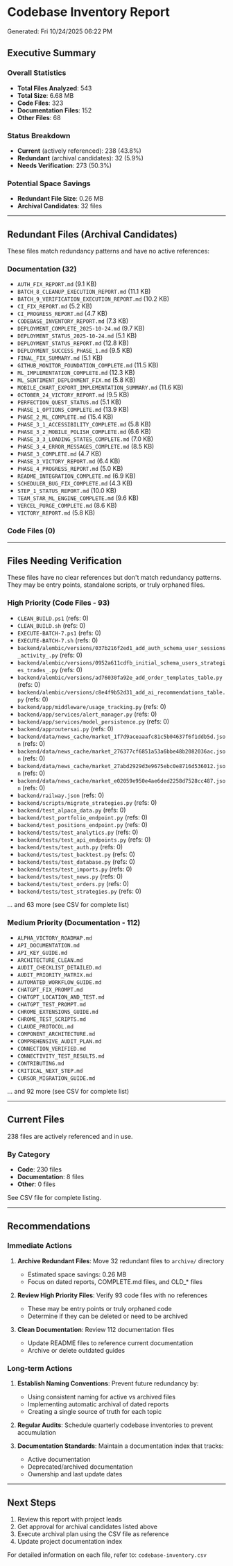 # Codebase Inventory Report
Generated: Fri 10/24/2025 06:22 PM

## Executive Summary

### Overall Statistics
- **Total Files Analyzed**: 543
- **Total Size**: 6.68 MB
- **Code Files**: 323
- **Documentation Files**: 152
- **Other Files**: 68

### Status Breakdown
- **Current** (actively referenced): 238 (43.8%)
- **Redundant** (archival candidates): 32 (5.9%)
- **Needs Verification**: 273 (50.3%)

### Potential Space Savings
- **Redundant File Size**: 0.26 MB
- **Archival Candidates**: 32 files

---

## Redundant Files (Archival Candidates)

These files match redundancy patterns and have no active references:

### Documentation (32)
- `AUTH_FIX_REPORT.md` (9.1 KB)
- `BATCH_8_CLEANUP_EXECUTION_REPORT.md` (11.1 KB)
- `BATCH_9_VERIFICATION_EXECUTION_REPORT.md` (10.2 KB)
- `CI_FIX_REPORT.md` (5.2 KB)
- `CI_PROGRESS_REPORT.md` (4.7 KB)
- `CODEBASE_INVENTORY_REPORT.md` (7.3 KB)
- `DEPLOYMENT_COMPLETE_2025-10-24.md` (9.7 KB)
- `DEPLOYMENT_STATUS_2025-10-24.md` (5.1 KB)
- `DEPLOYMENT_STATUS_REPORT.md` (12.8 KB)
- `DEPLOYMENT_SUCCESS_PHASE_1.md` (9.5 KB)
- `FINAL_FIX_SUMMARY.md` (5.1 KB)
- `GITHUB_MONITOR_FOUNDATION_COMPLETE.md` (11.5 KB)
- `ML_IMPLEMENTATION_COMPLETE.md` (12.3 KB)
- `ML_SENTIMENT_DEPLOYMENT_FIX.md` (5.8 KB)
- `MOBILE_CHART_EXPORT_IMPLEMENTATION_SUMMARY.md` (11.6 KB)
- `OCTOBER_24_VICTORY_REPORT.md` (9.5 KB)
- `PERFECTION_QUEST_STATUS.md` (5.1 KB)
- `PHASE_1_OPTIONS_COMPLETE.md` (13.9 KB)
- `PHASE_2_ML_COMPLETE.md` (15.4 KB)
- `PHASE_3_1_ACCESSIBILITY_COMPLETE.md` (5.8 KB)
- `PHASE_3_2_MOBILE_POLISH_COMPLETE.md` (6.6 KB)
- `PHASE_3_3_LOADING_STATES_COMPLETE.md` (7.0 KB)
- `PHASE_3_4_ERROR_MESSAGES_COMPLETE.md` (8.5 KB)
- `PHASE_3_COMPLETE.md` (4.7 KB)
- `PHASE_3_VICTORY_REPORT.md` (6.4 KB)
- `PHASE_4_PROGRESS_REPORT.md` (5.0 KB)
- `README_INTEGRATION_COMPLETE.md` (6.9 KB)
- `SCHEDULER_BUG_FIX_COMPLETE.md` (4.3 KB)
- `STEP_1_STATUS_REPORT.md` (10.0 KB)
- `TEAM_STAR_ML_ENGINE_COMPLETE.md` (9.6 KB)
- `VERCEL_PURGE_COMPLETE.md` (8.6 KB)
- `VICTORY_REPORT.md` (5.8 KB)

### Code Files (0)


---

## Files Needing Verification

These files have no clear references but don't match redundancy patterns. 
They may be entry points, standalone scripts, or truly orphaned files.

### High Priority (Code Files - 93)
- `CLEAN_BUILD.ps1` (refs: 0)
- `CLEAN_BUILD.sh` (refs: 0)
- `EXECUTE-BATCH-7.ps1` (refs: 0)
- `EXECUTE-BATCH-7.sh` (refs: 0)
- `backend/alembic/versions/037b216f2ed1_add_auth_schema_user_sessions_activity_.py` (refs: 0)
- `backend/alembic/versions/0952a611cdfb_initial_schema_users_strategies_trades_.py` (refs: 0)
- `backend/alembic/versions/ad76030fa92e_add_order_templates_table.py` (refs: 0)
- `backend/alembic/versions/c8e4f9b52d31_add_ai_recommendations_table.py` (refs: 0)
- `backend/app/middleware/usage_tracking.py` (refs: 0)
- `backend/app/services/alert_manager.py` (refs: 0)
- `backend/app/services/model_persistence.py` (refs: 0)
- `backend/approutersai.py` (refs: 0)
- `backend/data/news_cache/market_1f7d9aceaaafc81c5b04637f6f1ddb5d.json` (refs: 0)
- `backend/data/news_cache/market_276377cf6851a53a6bbe48b2082036ac.json` (refs: 0)
- `backend/data/news_cache/market_27abd2929d3e9675ebc0e8716d536012.json` (refs: 0)
- `backend/data/news_cache/market_e02059e950e4ae6ded2258d7528cc487.json` (refs: 0)
- `backend/railway.json` (refs: 0)
- `backend/scripts/migrate_strategies.py` (refs: 0)
- `backend/test_alpaca_data.py` (refs: 0)
- `backend/test_portfolio_endpoint.py` (refs: 0)
- `backend/test_positions_endpoint.py` (refs: 0)
- `backend/tests/test_analytics.py` (refs: 0)
- `backend/tests/test_api_endpoints.py` (refs: 0)
- `backend/tests/test_auth.py` (refs: 0)
- `backend/tests/test_backtest.py` (refs: 0)
- `backend/tests/test_database.py` (refs: 0)
- `backend/tests/test_imports.py` (refs: 0)
- `backend/tests/test_news.py` (refs: 0)
- `backend/tests/test_orders.py` (refs: 0)
- `backend/tests/test_strategies.py` (refs: 0)

... and 63 more (see CSV for complete list)

### Medium Priority (Documentation - 112)
- `ALPHA_VICTORY_ROADMAP.md`
- `API_DOCUMENTATION.md`
- `API_KEY_GUIDE.md`
- `ARCHITECTURE_CLEAN.md`
- `AUDIT_CHECKLIST_DETAILED.md`
- `AUDIT_PRIORITY_MATRIX.md`
- `AUTOMATED_WORKFLOW_GUIDE.md`
- `CHATGPT_FIX_PROMPT.md`
- `CHATGPT_LOCATION_AND_TEST.md`
- `CHATGPT_TEST_PROMPT.md`
- `CHROME_EXTENSIONS_GUIDE.md`
- `CHROME_TEST_SCRIPTS.md`
- `CLAUDE_PROTOCOL.md`
- `COMPONENT_ARCHITECTURE.md`
- `COMPREHENSIVE_AUDIT_PLAN.md`
- `CONNECTION_VERIFIED.md`
- `CONNECTIVITY_TEST_RESULTS.md`
- `CONTRIBUTING.md`
- `CRITICAL_NEXT_STEP.md`
- `CURSOR_MIGRATION_GUIDE.md`

... and 92 more (see CSV for complete list)


---

## Current Files

238 files are actively referenced and in use.

### By Category
- **Code**: 230 files
- **Documentation**: 8 files
- **Other**: 0 files

See CSV file for complete listing.

---

## Recommendations

### Immediate Actions
1. **Archive Redundant Files**: Move 32 redundant files to `archive/` directory
   - Estimated space savings: 0.26 MB
   - Focus on dated reports, COMPLETE.md files, and OLD_* files

2. **Review High Priority Files**: Verify 93 code files with no references
   - These may be entry points or truly orphaned code
   - Determine if they can be deleted or need to be archived

3. **Clean Documentation**: Review 112 documentation files
   - Update README files to reference current documentation
   - Archive or delete outdated guides

### Long-term Actions
1. **Establish Naming Conventions**: Prevent future redundancy by:
   - Using consistent naming for active vs archived files
   - Implementing automatic archival of dated reports
   - Creating a single source of truth for each topic

2. **Regular Audits**: Schedule quarterly codebase inventories to prevent accumulation

3. **Documentation Standards**: Maintain a documentation index that tracks:
   - Active documentation
   - Deprecated/archived documentation
   - Ownership and last update dates

---

## Next Steps

1. Review this report with project leads
2. Get approval for archival candidates listed above
3. Execute archival plan using the CSV file as reference
4. Update project documentation index

For detailed information on each file, refer to: `codebase-inventory.csv`
